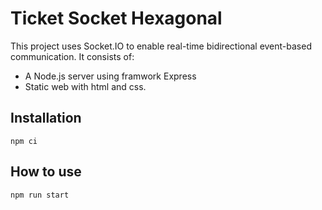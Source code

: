 # Ticket Socket Hexagonal

This project uses Socket.IO to enable real-time bidirectional event-based communication. It consists of:

* A Node.js server using framwork Express
* Static web with html and css.

## Installation

```
npm ci
```

## How to use

```
npm run start
```